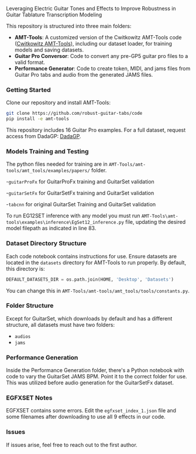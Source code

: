 Leveraging Electric Guitar Tones and Effects to Improve Robustness in Guitar Tablature Transcription Modeling

This repository is structured into three main folders:

- **AMT-Tools**: A customized version of the Cwitkowitz AMT-Tools code ([Cwitkowitz AMT-Tools](https://github.com/cwitkowitz/amt-tools/)), including our dataset loader, for training models and saving datasets.
- **Guitar Pro Conversor**: Code to convert any pre-GP5 guitar pro files to a valid format.
- **Performance Generator**: Code to create token, MIDI, and jams files from Guitar Pro tabs and audio from the generated JAMS files.

### Getting Started

Clone our repository and install AMT-Tools:

```bash
git clone https://github.com/robust-guitar-tabs/code
pip install -e amt-tools
```

This repository includes 16 Guitar Pro examples. For a full dataset, request access from DadaGP: [DadaGP](https://github.com/dada-bots/dadaGP).

### Models Training and Testing

The python files needed for training are in `AMT-Tools/amt-tools/amt_tools/examples/papers/` folder.

-`guitarProFx` for GuitarProFx training and GuitarSet validation

-`guitarSetFx` for GuitarSetFx training and GuitarSet validation

-`tabcnn` for original GuitarSet Training and GuitarSet validation

To run EG12SET inference with any model you must run `AMT-Tools\amt-tools\examples\inference\EgSet12_inference.py` file, updating the desired model filepath as indicated in line 83.

### Dataset Directory Structure

Each code notebook contains instructions for use. Ensure datasets are located in the `datasets` directory for AMT-Tools to run properly. By default, this directory is:

```python
DEFAULT_DATASETS_DIR = os.path.join(HOME, 'Desktop', 'Datasets')
```

You can change this in `AMT-Tools/amt-tools/amt_tools/tools/constants.py`.

### Folder Structure

Except for GuitarSet, which downloads by default and has a different structure, all datasets must have two folders:

- `audios`
- `jams`

### Performance Generation

Inside the Performance Generation folder, there's a Python notebook with code to vary the GuitarSet JAMS BPM. Point it to the correct folder for use. This was utilized before audio generation for the GuitarSetFx dataset.

### EGFXSET Notes

EGFXSET contains some errors. Edit the `egfxset_index_1.json` file and some filenames after downloading to use all 9 effects in our code.

### Issues

If issues arise, feel free to reach out to the first author.